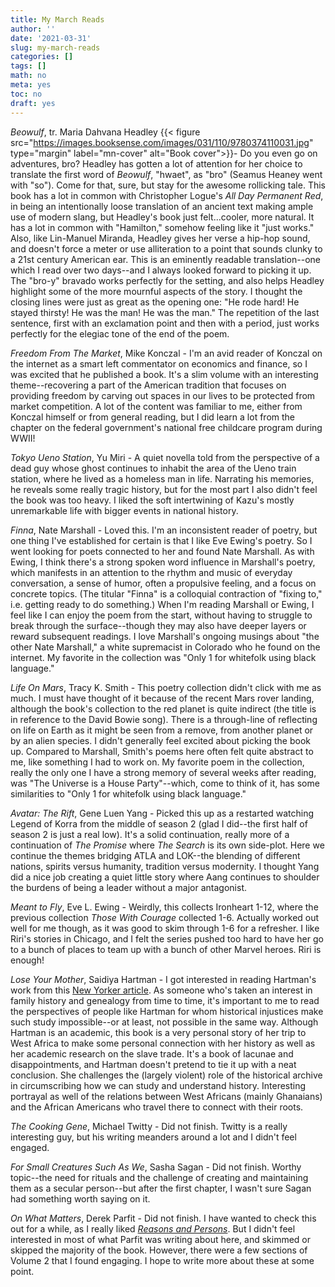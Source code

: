 ```yaml
---
title: My March Reads
author: ''
date: '2021-03-31'
slug: my-march-reads
categories: []
tags: []
math: no
meta: yes
toc: no
draft: yes
---
```


*Beowulf*, tr. Maria Dahvana Headley {{< figure src="https://images.booksense.com/images/031/110/9780374110031.jpg" type="margin" label="mn-cover" alt="Book cover">}}- Do you even go on adventures, bro? Headley has gotten a lot of attention for her choice to translate the first word of *Beowulf*, "hwaet", as "bro" (Seamus Heaney went with "so"). Come for that, sure, but stay for the awesome rollicking tale. This book has a lot in common with Christopher Logue's *All Day Permanent Red*, in being an intentionally loose translation of an ancient text making ample use of modern slang, but Headley's book just felt...cooler, more natural. It has a lot in common with "Hamilton," somehow feeling like it "just works." Also, like Lin-Manuel Miranda, Headley gives her verse a hip-hop sound, and doesn't force a meter or use alliteration to a point that sounds clunky to a 21st century American ear. This is an eminently readable translation--one which I read over two days--and I always looked forward to picking it up. The "bro-y" bravado works perfectly for the setting, and also helps Headley highlight some of the more mournful aspects of the story. I thought the closing lines were just as great as the opening one: "He rode hard! He stayed thirsty! He was the man! He was the man." The repetition of the last sentence, first with an exclamation point and then with a period, just works perfectly for the elegiac tone of the end of the poem.

<!--more-->

*Freedom From The Market*, Mike Konczal - I'm an avid reader of Konczal on the internet as a smart left commentator on economics and finance, so I was excited that he published a book. It's a slim volume with an interesting theme--recovering a part of the American tradition that focuses on providing freedom by carving out spaces in our lives to be protected from market competition. A lot of the content was familiar to me, either from Konczal himself or from general reading, but I did learn a lot from the chapter on the federal government's national free childcare program during WWII!

*Tokyo Ueno Station*, Yu Miri - A quiet novella told from the perspective of a dead guy whose ghost continues to inhabit the area of the Ueno train station, where he lived as a homeless man in life. Narrating his memories, he reveals some really tragic history, but for the most part I also didn't feel the book was too heavy. I liked the soft intertwining of Kazu's mostly unremarkable life with bigger events in national history.

*Finna*, Nate Marshall - Loved this. I'm an inconsistent reader of poetry, but one thing I've established for certain is that I like Eve Ewing's poetry. So I went looking for poets connected to her and found Nate Marshall. As with Ewing, I think there's a strong spoken word influence in Marshall's poetry, which manifests in an attention to the rhythm and music of everyday conversation, a sense of humor, often a propulsive feeling, and a focus on concrete topics. (The titular "Finna" is a colloquial contraction of "fixing to," i.e. getting ready to do something.) When I'm reading Marshall or Ewing, I feel like I can enjoy the poem from the start, without having to struggle to break through the surface--though they may also have deeper layers or reward subsequent readings. I love Marshall's ongoing musings about "the other Nate Marshall," a white supremacist in Colorado who he found on the internet. My favorite in the collection was "Only 1 for whitefolk using black language."

*Life On Mars*, Tracy K. Smith - This poetry collection didn't click with me as much. I must have thought of it because of the recent Mars rover landing, although the book's collection to the red planet is quite indirect (the title is in reference to the David Bowie song). There is a through-line of reflecting on life on Earth as it might be seen from a remove, from another planet or by an alien species. I didn't generally feel excited about picking the book up. Compared to Marshall, Smith's poems here often felt quite abstract to me, like something I had to work on. My favorite poem in the collection, really the only one I have a strong memory of several weeks after reading, was "The Universe is a House Party"--which, come to think of it, has some similarities to "Only 1 for whitefolk using black language."

*Avatar: The Rift*, Gene Luen Yang - Picked this up as a restarted watching Legend of Korra from the middle of season 2 (glad I did--the first half of season 2 is just a real low). It's a solid continuation, really more of a continuation of *The Promise* where *The Search* is its own side-plot. Here we continue the themes bridging ATLA and LOK--the blending of different nations, spirits versus humanity, tradition versus modernity. I thought Yang did a nice job creating a quiet little story where Aang continues to shoulder the burdens of being a leader without a major antagonist.

*Meant to Fly*, Eve L. Ewing - Weirdly, this collects Ironheart 1-12, where the previous collection *Those With Courage* collected 1-6. Actually worked out well for me though, as it was good to skim through 1-6 for a refresher. I like Riri's stories in Chicago, and I felt the series pushed too hard to have her go to a bunch of places to team up with a bunch of other Marvel heroes. Riri is enough!

*Lose Your Mother*, Saidiya Hartman - I got interested in reading Hartman's work from this [New Yorker article](https://www.newyorker.com/magazine/2020/10/26/how-saidiya-hartman-retells-the-history-of-black-life). As someone who's taken an interest in family history and genealogy from time to time, it's important to me to read the perspectives of people like Hartman for whom historical injustices make such study impossible--or at least, not possible in the same way. Although Hartman is an academic, this book is a very personal story of her trip to West Africa to make some personal connection with her history as well as her academic research on the slave trade. It's a book of lacunae and disappointments, and Hartman doesn't pretend to tie it up with a neat conclusion. She challenges the (largely violent) role of the historical archive in circumscribing how we can study and understand history. Interesting portrayal as well of the relations between West Africans (mainly Ghanaians) and the African Americans who travel there to connect with their roots.

*The Cooking Gene*, Michael Twitty - Did not finish. Twitty is a really interesting guy, but his writing meanders around a lot and I didn't feel engaged. 

*For Small Creatures Such As We*, Sasha Sagan - Did not finish. Worthy topic--the need for rituals and the challenge of creating and maintaining them as a secular person--but after the first chapter, I wasn't sure Sagan had something worth saying on it.

*On What Matters*, Derek Parfit - Did not finish. I have wanted to check this out for a while, as I really liked [*Reasons and Persons*](/post/2017-06-11-reasons-and-persons/). But I didn't feel interested in most of what Parfit was writing about here, and skimmed or skipped the majority of the book. However, there were a few sections of Volume 2 that I found engaging. I hope to write more about these at some point.